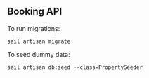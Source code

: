 ## Booking API

To run migrations:
```
sail artisan migrate
```

To seed dummy data:
```
sail artisan db:seed --class=PropertySeeder
```
